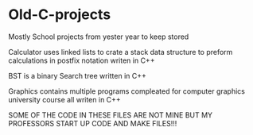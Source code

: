 # Old-C-projects
Mostly School projects from yester year to keep stored

Calculator uses linked lists to crate a stack data structure to preform calculations in postfix notation writen in C++

BST is a binary Search tree written in C++

Graphics contains multiple programs compleated for computer graphics university course all writen in C++

SOME OF THE CODE IN THESE FILES ARE NOT MINE BUT MY PROFESSORS START UP CODE AND MAKE FILES!!!
